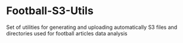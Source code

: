 # Football-S3-Utils

Set of utilities for generating and uploading automatically S3 files and directories used for football articles data analysis
